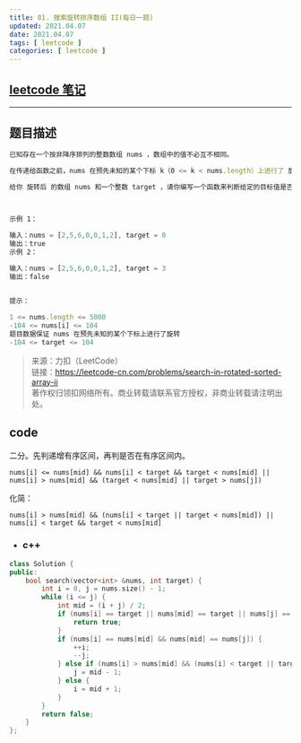 ```yaml
---
title: 81. 搜索旋转排序数组 II(每日一题)
updated: 2021.04.07
date: 2021.04.07
tags: [ leetcode ]
categories: [ leetcode ]
---
```


## [leetcode 笔记](https://lzyprime.github.io/leetcode/leetcode)

---

## 题目描述

```js
已知存在一个按非降序排列的整数数组 nums ，数组中的值不必互不相同。

在传递给函数之前，nums 在预先未知的某个下标 k（0 <= k < nums.length）上进行了 旋转 ，使数组变为 [nums[k], nums[k+1], ..., nums[n-1], nums[0], nums[1], ..., nums[k-1]]（下标 从 0 开始 计数）。例如， [0,1,2,4,4,4,5,6,6,7] 在下标 5 处经旋转后可能变为 [4,5,6,6,7,0,1,2,4,4] 。

给你 旋转后 的数组 nums 和一个整数 target ，请你编写一个函数来判断给定的目标值是否存在于数组中。如果 nums 中存在这个目标值 target ，则返回 true ，否则返回 false 。

 

示例 1：

输入：nums = [2,5,6,0,0,1,2], target = 0
输出：true
示例 2：

输入：nums = [2,5,6,0,0,1,2], target = 3
输出：false
 

提示：

1 <= nums.length <= 5000
-104 <= nums[i] <= 104
题目数据保证 nums 在预先未知的某个下标上进行了旋转
-104 <= target <= 104
```

> 来源：力扣（LeetCode）  
> 链接：https://leetcode-cn.com/problems/search-in-rotated-sorted-array-ii  
> 著作权归领扣网络所有。商业转载请联系官方授权，非商业转载请注明出处。

## code

二分。先判递增有序区间，再判是否在有序区间内。

`nums[i] <= nums[mid] && nums[i] < target && target < nums[mid] || nums[i] > nums[mid] && (target < nums[mid] || target > nums[j])`

化简：

`nums[i] > nums[mid] && (nums[i] < target || target < nums[mid]) || nums[i] < target && target < nums[mid]`

- ### c++

```c++
class Solution {
public:
    bool search(vector<int> &nums, int target) {
        int i = 0, j = nums.size() - 1;
        while (i <= j) {
            int mid = (i + j) / 2;
            if (nums[i] == target || nums[mid] == target || nums[j] == target) {
                return true;
            }
            if (nums[i] == nums[mid] && nums[mid] == nums[j]) {
                ++i;
                --j;
            } else if (nums[i] > nums[mid] && (nums[i] < target || target < nums[mid]) || nums[i] < target && target < nums[mid]) {
                j = mid - 1;
            } else {
                i = mid + 1;
            }
        }
        return false;
    }
};
```